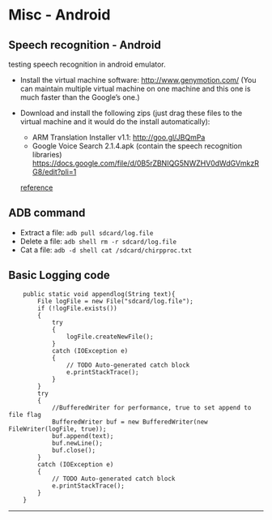 Misc - Android 
==============

##  Speech recognition - Android

testing speech recognition in android emulator.

- Install the virtual machine software: http://www.genymotion.com/   (You can maintain multiple virtual machine on one machine and this one is much faster than the Google’s one.)

- Download and install the following zips (just drag these files to the virtual machine and it would do the install automatically): 
	- ARM Translation Installer v1.1: http://goo.gl/JBQmPa
	- Google Voice Search 2.1.4.apk (contain the speech recognition libraries)  https://docs.google.com/file/d/0B5rZBNIQG5NWZHV0dWdGVmkzRG8/edit?pli=1 
	
	[reference](http://forum.xda-developers.com/showthread.php?t=2528952)

## ADB command

- Extract a file: `adb pull sdcard/log.file`
- Delete a file: `adb shell rm -r sdcard/log.file`
- Cat a file: `adb -d shell cat /sdcard/chirpproc.txt`


## Basic Logging code

```
	public static void appendlog(String text){
		File logFile = new File("sdcard/log.file");
		if (!logFile.exists())
		{
			try
			{
				logFile.createNewFile();
			} 
			catch (IOException e)
			{
				// TODO Auto-generated catch block
				e.printStackTrace();
			}
		}
		try
		{
			//BufferedWriter for performance, true to set append to file flag
			BufferedWriter buf = new BufferedWriter(new FileWriter(logFile, true)); 
			buf.append(text);
			buf.newLine();
			buf.close();
		}
		catch (IOException e)
		{
			// TODO Auto-generated catch block
			e.printStackTrace();
		}
	}
```

- - -



